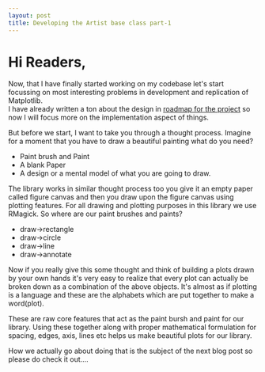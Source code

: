 ```yaml
---
layout: post
title: Developing the Artist base class part-1
---
```


# Hi Readers, 
Now, that I have finally started working on my codebase let's start focussing on
most interesting problems in development and replication of Matplotlib.  
I have already written a ton about the design in [roadmap for the project](https://docs.google.com/document/d/1t7jJKMaPjFI7pbjfMSG7eh6YmqqIE0qEoXXqsxROlYs/edit)
so now I will focus more on the implementation aspect of things.

But before we start, I want to take you through a thought process. Imagine for a moment
that you have to draw a beautiful painting what do you need?
* Paint brush and Paint  
* A blank Paper
* A design or a mental model of what you are going to draw.

The library works in similar thought process too you give it an empty paper
called figure canvas and then you draw upon the figure canvas using plotting
features. For all drawing and plotting purposes in this library we use RMagick.
So where are our paint brushes and paints?
* draw->rectangle
* draw->circle
* draw->line
* draw->annotate

Now if you really give this some thought and think of building a plots drawn by
your own hands it's very easy to realize that every plot can actually be broken
down as a combination of the above objects. It's almost as if plotting is a
language and these are the alphabets which are put together to make a word(plot).

These are raw core features that act as the paint bursh and paint for our library.
Using these together along with proper mathematical formulation for spacing,
edges, axis, lines etc helps us make beautiful plots for our library.

How we actually go about doing that is the subject of the next blog post
so please do check it out....
